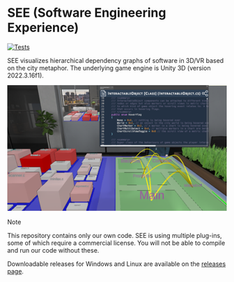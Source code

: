 # SEE (Software Engineering Experience)

[![Tests](https://github.com/uni-bremen-agst/SEE/actions/workflows/main.yml/badge.svg)](https://github.com/uni-bremen-agst/SEE/actions/workflows/main.yml)

SEE visualizes hierarchical dependency graphs of software in 3D/VR based on the city metaphor.
The underlying game engine is Unity 3D (version 2022.3.16f1).

![Screenshot of SEE](Screenshot.png)

> [!NOTE]
> This repository contains only our own code. SEE is using multiple plug-ins, some of which require a commercial license. You will not be able to compile and run our code without these.

Downloadable releases for Windows and Linux are available on the [releases page](https://github.com/uni-bremen-agst/SEE/releases).
